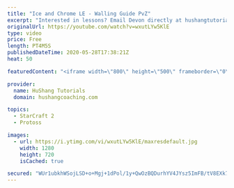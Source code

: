 ```yaml
---
title: "Ice and Chrome LE - Walling Guide PvZ"
excerpt: "Interested in lessons? Email Devon directly at hushangtutorials@outlook.com ------------------------------------------------------------------------------------------------------- Want to support HuShang Tutorials directly? Patreon is a website where you can contribute a monthly donation that will help"
originalUrl: https://youtube.com/watch?v=wxutLYw5KlE
type: video
price: Free
length: PT4M5S
publishedDateTime: 2020-05-28T17:38:21Z
heat: 50

featuredContent: "<iframe width=\"800\" height=\"500\" frameborder=\"0\" src=\"https://www.youtube.com/embed/wxutLYw5KlE\" allow=\"accelerometer; autoplay; encrypted-media; gyroscope; picture-in-picture\" allowfullscreen></iframe>"

provider:
  name: HuShang Tutorials
  domain: hushangcoaching.com

topics:
  - StarCraft 2
  - Protoss

images:
  - url: https://i.ytimg.com/vi/wxutLYw5KlE/maxresdefault.jpg
    width: 1280
    height: 720
    isCached: true

secured: "WUr1ubkhWSojLSD+o+Mgj+1dPol/1y+QwOzBQDurhYV4JYsz5ImFB/tV8EXk7lj6nytmTU03XpOoeQa66PJQickI/kyEsXE7A7FfgpeS/7XZJ+/fyT1UBC57JvRqGW+fjiH1f1rkoC3q5zzdgCNRNVpWHnjb4IbkZyn7+HwUc8yfDKxxIgZ9G88bqPKD4COXTBQN9I/Sr3VRsQ73TMfEKWLxg+nda/3YeOJrBjRnyLofiXMasam6jcQ4aV/AOWCcB/7tjaHTbGhXAcSohKhuoH1GaAim+RCUehCprqgV55isQ9gXNkwwlyqAvm7LFGU93+MnHpxRe+VwDSIthLEB3UPAL9EoG+lHAUoRg6CLe+9otSgWtIGN3S7AWAIpB8tGL5mfegRqtxM3lnS51UHZrzf4lEiUw6RONWqnPdSh0uc=;+EayuaDuO1BXTzvTQkRazA=="
---
```


